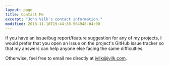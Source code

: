 ```yaml
---
layout: page
title: Contact Me
excerpt: "John Vilk's contact information."
modified: 2018-11-18T19:44:38.564948-04:00
---
```


If you have an issue/bug report/feature suggestion for any of my projects, I would prefer that you open an issue on the project's GitHub issue tracker so that my answers can help anyone else facing the same difficulties.

Otherwise, feel free to email me directly at [jvilk@jvilk.com](mailto:jvilk@jvilk.com).
